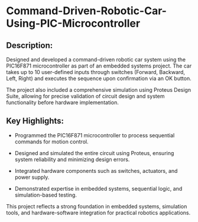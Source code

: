 # Command-Driven-Robotic-Car-Using-PIC-Microcontroller

## Description:
Designed and developed a command-driven robotic car system using the PIC16F871 microcontroller as part of an embedded systems project. The car takes up to 10 user-defined inputs through switches (Forward, Backward, Left, Right) and executes the sequence upon confirmation via an OK button.

The project also included a comprehensive simulation using Proteus Design Suite, allowing for precise validation of circuit design and system functionality before hardware implementation.

## Key Highlights:
* Programmed the PIC16F871 microcontroller to process sequential commands for motion control.

* Designed and simulated the entire circuit using Proteus, ensuring system reliability and minimizing design errors.

* Integrated hardware components such as switches, actuators, and power supply.

* Demonstrated expertise in embedded systems, sequential logic, and simulation-based testing.


This project reflects a strong foundation in embedded systems, simulation tools, and hardware-software integration for practical robotics applications.
